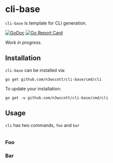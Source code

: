 # cli-base

`cli-base` is template for CLI generation.

[![GoDoc](https://godoc.org/github.com/n3wscott/cli-base?status.svg)](https://godoc.org/github.com/n3wscott/cli-base)
[![Go Report Card](https://goreportcard.com/badge/n3wscott/cli-base)](https://goreportcard.com/report/n3wscott/cli-base)

_Work in progress._

## Installation

`cli-base` can be installed via:

```shell
go get github.com/n3wscott/cli-base/cmd/cli
```

To update your installation:

```shell
go get -u github.com/n3wscott/cli-base/cmd/cli
```

## Usage

`cli` has two commands, `foo` and `bar`

```shell
```

### Foo


### Bar

